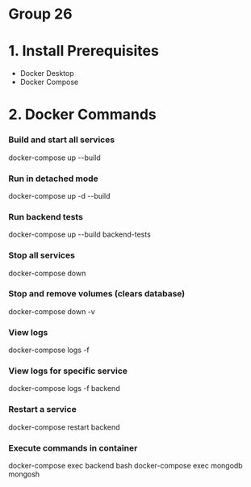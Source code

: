 # Group 26

# 1. Install Prerequisites
- Docker Desktop
- Docker Compose

# 2. Docker Commands

### Build and start all services
docker-compose up --build

### Run in detached mode
docker-compose up -d --build

### Run backend tests
docker-compose up --build backend-tests

### Stop all services
docker-compose down

### Stop and remove volumes (clears database)
docker-compose down -v

### View logs
docker-compose logs -f

### View logs for specific service
docker-compose logs -f backend

### Restart a service
docker-compose restart backend

### Execute commands in container
docker-compose exec backend bash
docker-compose exec mongodb mongosh
